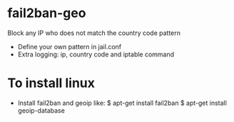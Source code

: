 fail2ban-geo
========================
Block any IP who does not match the country code pattern

- Define your own pattern in jail.conf
- Extra logging: ip, country code and iptable command


To install linux
========================

- Install fail2ban and geoip like:
    $ apt-get install fail2ban
    $ apt-get install geoip-database
